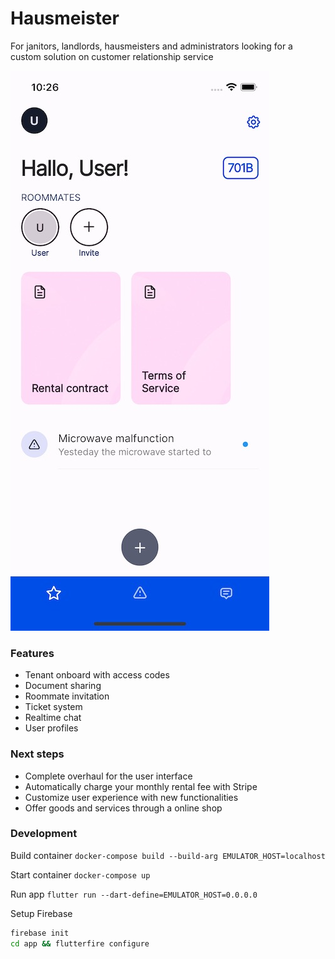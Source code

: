 # Hausmeister
For janitors, landlords, hausmeisters and administrators looking for a custom solution on customer relationship service

![Hausmeister](./hausmeister-1.jpeg)

### Features
- Tenant onboard with access codes
- Document sharing
- Roommate invitation
- Ticket system
- Realtime chat
- User profiles


### Next steps
- Complete overhaul for the user interface
- Automatically charge your monthly rental fee with Stripe
- Customize user experience with new functionalities
- Offer goods and services through a online shop

### Development

Build container
`docker-compose build --build-arg EMULATOR_HOST=localhost`

Start container
`docker-compose up`

Run app
`flutter run --dart-define=EMULATOR_HOST=0.0.0.0`

Setup Firebase
```bash
firebase init
cd app && flutterfire configure
```
